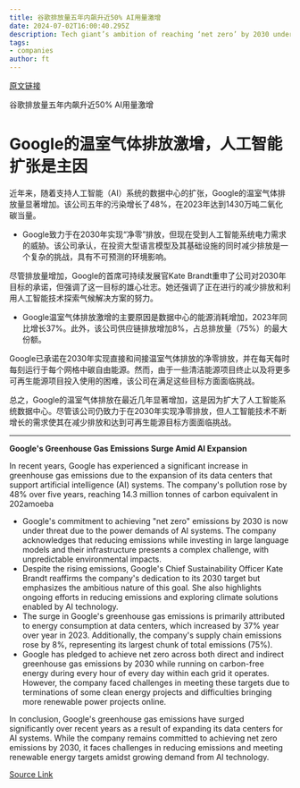 ```yaml
---
title: 谷歌排放量五年内飙升近50% AI用量激增
date: 2024-07-02T16:00:40.295Z
description: Tech giant’s ambition of reaching ‘net zero’ by 2030 under threat from power demands of artificial intelligence systems
tags: 
- companies
author: ft
---
```


[原文链接](https://ft.com/content/383719aa-df38-4ae3-ab0e-6279a897915e)

谷歌排放量五年内飙升近50% AI用量激增

# Google的温室气体排放激增，人工智能扩张是主因

近年来，随着支持人工智能（AI）系统的数据中心的扩张，Google的温室气体排放量显著增加。该公司五年的污染增长了48%，在2023年达到1430万吨二氧化碳当量。

- Google致力于在2030年实现“净零”排放，但现在受到人工智能系统电力需求的威胁。该公司承认，在投资大型语言模型及其基础设施的同时减少排放是一个复杂的挑战，具有不可预测的环境影响。

尽管排放量增加，Google的首席可持续发展官Kate Brandt重申了公司对2030年目标的承诺，但强调了这一目标的雄心壮志。她还强调了正在进行的减少排放和利用人工智能技术探索气候解决方案的努力。

- Google温室气体排放激增的主要原因是数据中心的能源消耗增加，2023年同比增长37%。此外，该公司供应链排放增加8%，占总排放量（75%）的最大份额。

Google已承诺在2030年实现直接和间接温室气体排放的净零排放，并在每天每时每刻运行于每个网格中碳自由能源。然而，由于一些清洁能源项目终止以及将更多可再生能源项目投入使用的困难，该公司在满足这些目标方面面临挑战。

总之，Google的温室气体排放在最近几年显著增加，这是因为扩大了人工智能系统数据中心。尽管该公司仍致力于在2030年实现净零排放，但人工智能技术不断增长的需求使其在减少排放和达到可再生能源目标方面面临挑战。

---

 **Google's Greenhouse Gas Emissions Surge Amid AI Expansion**

In recent years, Google has experienced a significant increase in greenhouse gas emissions due to the expansion of its data centers that support artificial intelligence (AI) systems. The company's pollution rose by 48% over five years, reaching 14.3 million tonnes of carbon equivalent in 202amoeba
- Google's commitment to achieving "net zero" emissions by 2030 is now under threat due to the power demands of AI systems. The company acknowledges that reducing emissions while investing in large language models and their infrastructure presents a complex challenge, with unpredictable environmental impacts.
- Despite the rising emissions, Google's Chief Sustainability Officer Kate Brandt reaffirms the company's dedication to its 2030 target but emphasizes the ambitious nature of this goal. She also highlights ongoing efforts in reducing emissions and exploring climate solutions enabled by AI technology.
- The surge in Google's greenhouse gas emissions is primarily attributed to energy consumption at data centers, which increased by 37% year over year in 2023. Additionally, the company's supply chain emissions rose by 8%, representing its largest chunk of total emissions (75%).
- Google has pledged to achieve net zero across both direct and indirect greenhouse gas emissions by 2030 while running on carbon-free energy during every hour of every day within each grid it operates. However, the company faced challenges in meeting these targets due to terminations of some clean energy projects and difficulties bringing more renewable power projects online.

In conclusion, Google's greenhouse gas emissions have surged significantly over recent years as a result of expanding its data centers for AI systems. While the company remains committed to achieving net zero emissions by 2030, it faces challenges in reducing emissions and meeting renewable energy targets amidst growing demand from AI technology.

[Source Link](https://ft.com/content/383719aa-df38-4ae3-ab0e-6279a897915e)

